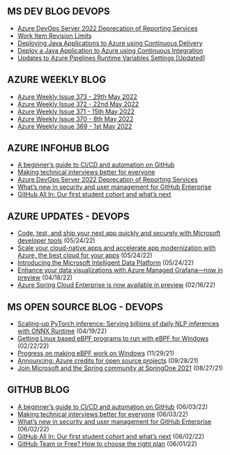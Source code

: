 ## MS DEV BLOG DEVOPS 

<!-- DEVBLOGDEVOPS:START -->
- [Azure DevOps Server 2022 Deprecation of Reporting Services](https://devblogs.microsoft.com/devops/azure-devops-server-2022-deprecation-of-reporting-services/)
- [Work Item Revision Limits](https://devblogs.microsoft.com/devops/work-item-revision-limits/)
- [Deploying Java Applications to Azure using Continuous Delivery](https://devblogs.microsoft.com/devops/deploying-java-applications-to-azure-using-continuous-delivery/)
- [Deploy a Java Application to Azure using Continuous Integration](https://devblogs.microsoft.com/devops/deploy-a-java-application-to-azure-using-continuous-integration/)
- [Updates to Azure Pipelines Runtime Variables Settings [Updated]](https://devblogs.microsoft.com/devops/updates-to-azure-pipelines-runtime-variables-settings/)
<!-- DEVBLOGDEVOPS:END -->


## AZURE WEEKLY BLOG

<!-- AZUREWEEKLY:START -->
- [Azure Weekly Issue 373 - 29th May 2022](https://azureweekly.info/issue-373.html)
- [Azure Weekly Issue 372 - 22nd May 2022](https://azureweekly.info/issue-372.html)
- [Azure Weekly Issue 371 - 15th May 2022](https://azureweekly.info/issue-371.html)
- [Azure Weekly Issue 370 - 8th May 2022](https://azureweekly.info/issue-370.html)
- [Azure Weekly Issue 369 - 1st May 2022](https://azureweekly.info/issue-369.html)
<!-- AZUREWEEKLY:END -->

## AZURE INFOHUB BLOG 

<!-- AZUREINFOHUB:START -->
- [A beginner’s guide to CI/CD and automation on GitHub](https://github.blog/2022-06-03-a-beginners-guide-to-ci-cd-and-automation-on-github/)
- [Making technical interviews better for everyone](https://github.blog/2022-06-03-making-technical-interviews-better-for-everyone/)
- [Azure DevOps Server 2022 Deprecation of Reporting Services](https://devblogs.microsoft.com/devops/azure-devops-server-2022-deprecation-of-reporting-services/)
- [What’s new in security and user management for GitHub Enterprise](https://github.blog/2022-06-02-whats-new-in-security-and-user-management-for-github-enterprise/)
- [GitHub All In: Our first student cohort and what’s next](https://github.blog/2022-06-02-github-all-in-our-first-student-cohort-and-whats-next/)
<!-- AZUREINFOHUB:END -->


## AZURE UPDATES - DEVOPS 

<!-- AZUREUPDATES:START -->

 - [Code, test, and ship your next app quickly and securely with Microsoft developer tools](https://azure.microsoft.com/blog/code-test-and-ship-your-next-app-quickly-and-securely-with-microsoft-developer-tools/) (05/24/22)
 - [Scale your cloud-native apps and accelerate app modernization with Azure, the best cloud for your apps](https://azure.microsoft.com/blog/scale-your-cloudnative-apps-and-accelerate-app-modernization-with-azure-the-best-cloud-for-your-apps/) (05/24/22)
 - [Introducing the Microsoft Intelligent Data Platform](https://azure.microsoft.com/blog/introducing-the-microsoft-intelligent-data-platform/) (05/24/22)
 - [Enhance your data visualizations with Azure Managed Grafana—now in preview](https://azure.microsoft.com/blog/enhance-your-data-visualizations-with-azure-managed-grafana-now-in-preview/) (04/18/22)
 - [Azure Spring Cloud Enterprise is now available in preview](https://azure.microsoft.com/blog/azure-spring-cloud-enterprise-is-now-available-in-preview/) (02/16/22)
<!-- AZUREUPDATES:END -->


## MS OPEN SOURCE BLOG - DEVOPS 

<!-- MSOPENSOURCEBLOG:START -->

 - [Scaling-up PyTorch inference: Serving billions of daily NLP inferences with ONNX Runtime](https://cloudblogs.microsoft.com/opensource/2022/04/19/scaling-up-pytorch-inference-serving-billions-of-daily-nlp-inferences-with-onnx-runtime/) (04/19/22)
 - [Getting Linux based eBPF programs to run with eBPF for Windows](https://cloudblogs.microsoft.com/opensource/2022/02/22/getting-linux-based-ebpf-programs-to-run-with-ebpf-for-windows/) (02/22/22)
 - [Progress on making eBPF work on Windows](https://cloudblogs.microsoft.com/opensource/2021/11/29/progress-on-making-ebpf-work-on-windows/) (11/29/21)
 - [Announcing: Azure credits for open source projects](https://cloudblogs.microsoft.com/opensource/2021/09/28/announcing-azure-credits-for-open-source-projects/) (09/28/21)
 - [Join Microsoft and the Spring community at SpringOne 2021](https://cloudblogs.microsoft.com/opensource/2021/08/27/join-microsoft-and-the-spring-community-at-springone-2021/) (08/27/21)
<!-- MSOPENSOURCEBLOG:END -->


## GITHUB BLOG


<!-- GITHUB:START -->

 - [A beginner’s guide to CI/CD and automation on GitHub](https://github.blog/2022-06-03-a-beginners-guide-to-ci-cd-and-automation-on-github/) (06/03/22)
 - [Making technical interviews better for everyone](https://github.blog/2022-06-03-making-technical-interviews-better-for-everyone/) (06/03/22)
 - [What’s new in security and user management for GitHub Enterprise](https://github.blog/2022-06-02-whats-new-in-security-and-user-management-for-github-enterprise/) (06/02/22)
 - [GitHub All In: Our first student cohort and what’s next](https://github.blog/2022-06-02-github-all-in-our-first-student-cohort-and-whats-next/) (06/02/22)
 - [GitHub Team or Free? How to choose the right plan](https://github.blog/2022-06-01-github-team-or-free-how-to-choose-the-right-plan/) (06/01/22)
<!-- GITHUB:END -->
